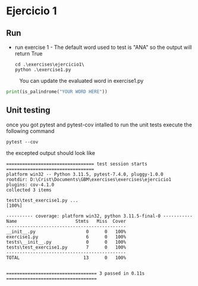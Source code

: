 # Ejercicio 1
## Run
* run exercise 1 - The default word used to test is "ANA" so the output will return True
  ```Shell
  cd .\exercises\ejercicio1\
  python .\exercise1.py  
  ```
&nbsp;&nbsp;&nbsp;&nbsp;&nbsp;&nbsp;&nbsp;&nbsp; You can update the evaluated word in exercise1.py
  ```Python
  print(is_palindrome("YOUR WORD HERE"))
  ```

## Unit testing
once you got pytest and pytest-cov intalled to run the unit tests execute the following command
  ```Shell
  pytest --cov
  ```
the excepted output should look like
```Shell
================================= test session starts =================================
platform win32 -- Python 3.11.5, pytest-7.4.0, pluggy-1.0.0
rootdir: D:\Crist\Documents\GBM\exercises\exercises\ejercicio1
plugins: cov-4.1.0
collected 3 items

tests\test_exercise1.py ...                                                      [100%]

---------- coverage: platform win32, python 3.11.5-final-0 -----------
Name                      Stmts   Miss  Cover
---------------------------------------------
__init__.py                   0      0   100%
exercise1.py                  6      0   100%
tests\__init__.py             0      0   100%
tests\test_exercise1.py       7      0   100%
---------------------------------------------
TOTAL                        13      0   100%


================================== 3 passed in 0.11s ==================================

```